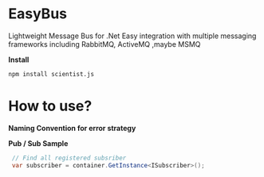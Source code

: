 # EasyBus
Lightweight Message Bus for .Net Easy integration with multiple messaging frameworks including RabbitMQ, ActiveMQ ,maybe MSMQ


**Install**
```sh
npm install scientist.js
```

How to use?
========================
**Naming Convention for error strategy** 



**Pub / Sub Sample**
```cs
 // Find all registered subsriber
 var subscriber = container.GetInstance<ISubscriber>();
```
